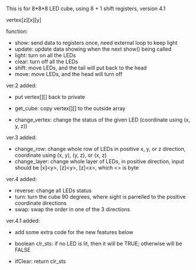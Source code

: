 This is for 8\*8\*8 LED cube, using 8 + 1 shift registers, version 4.1

vertex[z][x][y]

function:
+	show:	send data to registers once, need external loop to keep light
+	update:	update data showing when the next show() being called
+	light:	turn on all the LEDs
+	clear:	turn off all the LEDs
+	shift:	move LEDs, and the tail will put back to the head
+	move:	move LEDs, and the head will turn off

ver.2 added:
+	put vertex[][] back to private
	
+	get_cube:	copy vertex[][] to the outside array
+	change_vertex: change the status of the given LED (coordinate using (x, y, z))
	
ver.3 added:
+	change_row:	change whole row of LEDs in positive x, y, or z direction, coordinate using (x, y), (y, z), or (x, z)
+	change_layer: change whole layer of LEDs, in positive direction, input should be [x]\<y>, [z]\<y>, [z]\<x>, which <> is byte

ver.4 added:
+	reverse:	change all LEDs status
+	turn:	turn the cube 90 degrees, where sight is parrelled to the positive coordinate directions
+	swap:	swap the order in one of the 3 directions

ver.4.1 added:
+	add some extra code for the new features below
	
+	boolean clr_sts:	if no LED is lit, then it will be TRUE; otherwise will be FALSE
+	ifClear:	return clr_sts